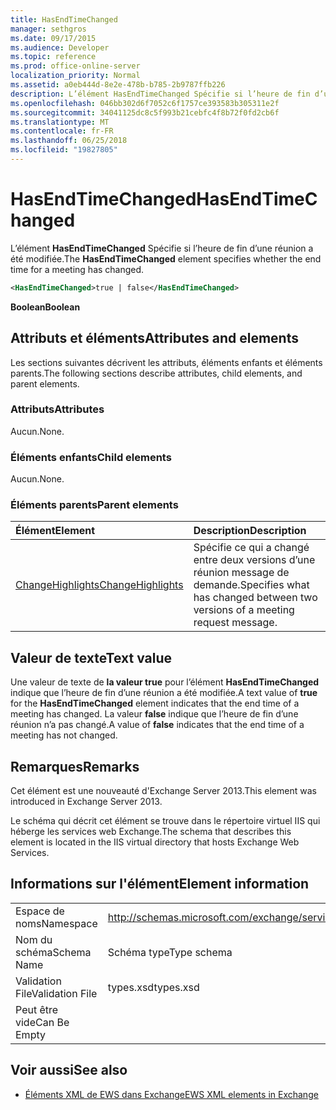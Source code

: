 ```yaml
---
title: HasEndTimeChanged
manager: sethgros
ms.date: 09/17/2015
ms.audience: Developer
ms.topic: reference
ms.prod: office-online-server
localization_priority: Normal
ms.assetid: a0eb444d-8e2e-478b-b785-2b9787ffb226
description: L’élément HasEndTimeChanged Spécifie si l’heure de fin d’une réunion a été modifiée.
ms.openlocfilehash: 046bb302d6f7052c6f1757ce393583b305311e2f
ms.sourcegitcommit: 34041125dc8c5f993b21cebfc4f8b72f0fd2cb6f
ms.translationtype: MT
ms.contentlocale: fr-FR
ms.lasthandoff: 06/25/2018
ms.locfileid: "19827805"
---
```

# <a name="hasendtimechanged"></a><span data-ttu-id="74e02-103">HasEndTimeChanged</span><span class="sxs-lookup"><span data-stu-id="74e02-103">HasEndTimeChanged</span></span>

<span data-ttu-id="74e02-104">L’élément **HasEndTimeChanged** Spécifie si l’heure de fin d’une réunion a été modifiée.</span><span class="sxs-lookup"><span data-stu-id="74e02-104">The **HasEndTimeChanged** element specifies whether the end time for a meeting has changed.</span></span> 
  
```XML
<HasEndTimeChanged>true | false</HasEndTimeChanged>
```

 <span data-ttu-id="74e02-105">**Boolean**</span><span class="sxs-lookup"><span data-stu-id="74e02-105">**Boolean**</span></span>
## <a name="attributes-and-elements"></a><span data-ttu-id="74e02-106">Attributs et éléments</span><span class="sxs-lookup"><span data-stu-id="74e02-106">Attributes and elements</span></span>

<span data-ttu-id="74e02-107">Les sections suivantes décrivent les attributs, éléments enfants et éléments parents.</span><span class="sxs-lookup"><span data-stu-id="74e02-107">The following sections describe attributes, child elements, and parent elements.</span></span>
  
### <a name="attributes"></a><span data-ttu-id="74e02-108">Attributs</span><span class="sxs-lookup"><span data-stu-id="74e02-108">Attributes</span></span>

<span data-ttu-id="74e02-109">Aucun.</span><span class="sxs-lookup"><span data-stu-id="74e02-109">None.</span></span>
  
### <a name="child-elements"></a><span data-ttu-id="74e02-110">Éléments enfants</span><span class="sxs-lookup"><span data-stu-id="74e02-110">Child elements</span></span>

<span data-ttu-id="74e02-111">Aucun.</span><span class="sxs-lookup"><span data-stu-id="74e02-111">None.</span></span>
  
### <a name="parent-elements"></a><span data-ttu-id="74e02-112">Éléments parents</span><span class="sxs-lookup"><span data-stu-id="74e02-112">Parent elements</span></span>

|<span data-ttu-id="74e02-113">**Élément**</span><span class="sxs-lookup"><span data-stu-id="74e02-113">**Element**</span></span>|<span data-ttu-id="74e02-114">**Description**</span><span class="sxs-lookup"><span data-stu-id="74e02-114">**Description**</span></span>|
|:-----|:-----|
|[<span data-ttu-id="74e02-115">ChangeHighlights</span><span class="sxs-lookup"><span data-stu-id="74e02-115">ChangeHighlights</span></span>](changehighlights.md) <br/> |<span data-ttu-id="74e02-116">Spécifie ce qui a changé entre deux versions d’une réunion message de demande.</span><span class="sxs-lookup"><span data-stu-id="74e02-116">Specifies what has changed between two versions of a meeting request message.</span></span>  <br/> |
   
## <a name="text-value"></a><span data-ttu-id="74e02-117">Valeur de texte</span><span class="sxs-lookup"><span data-stu-id="74e02-117">Text value</span></span>

<span data-ttu-id="74e02-118">Une valeur de texte de **la valeur true** pour l’élément **HasEndTimeChanged** indique que l’heure de fin d’une réunion a été modifiée.</span><span class="sxs-lookup"><span data-stu-id="74e02-118">A text value of **true** for the **HasEndTimeChanged** element indicates that the end time of a meeting has changed.</span></span> <span data-ttu-id="74e02-119">La valeur **false** indique que l’heure de fin d’une réunion n’a pas changé.</span><span class="sxs-lookup"><span data-stu-id="74e02-119">A value of **false** indicates that the end time of a meeting has not changed.</span></span> 
  
## <a name="remarks"></a><span data-ttu-id="74e02-120">Remarques</span><span class="sxs-lookup"><span data-stu-id="74e02-120">Remarks</span></span>

<span data-ttu-id="74e02-121">Cet élément est une nouveauté d'Exchange Server 2013.</span><span class="sxs-lookup"><span data-stu-id="74e02-121">This element was introduced in Exchange Server 2013.</span></span>
  
<span data-ttu-id="74e02-122">Le schéma qui décrit cet élément se trouve dans le répertoire virtuel IIS qui héberge les services web Exchange.</span><span class="sxs-lookup"><span data-stu-id="74e02-122">The schema that describes this element is located in the IIS virtual directory that hosts Exchange Web Services.</span></span>
  
## <a name="element-information"></a><span data-ttu-id="74e02-123">Informations sur l'élément</span><span class="sxs-lookup"><span data-stu-id="74e02-123">Element information</span></span>

|||
|:-----|:-----|
|<span data-ttu-id="74e02-124">Espace de noms</span><span class="sxs-lookup"><span data-stu-id="74e02-124">Namespace</span></span>  <br/> |http://schemas.microsoft.com/exchange/services/2006/types  <br/> |
|<span data-ttu-id="74e02-125">Nom du schéma</span><span class="sxs-lookup"><span data-stu-id="74e02-125">Schema Name</span></span>  <br/> |<span data-ttu-id="74e02-126">Schéma type</span><span class="sxs-lookup"><span data-stu-id="74e02-126">Type schema</span></span>  <br/> |
|<span data-ttu-id="74e02-127">Validation File</span><span class="sxs-lookup"><span data-stu-id="74e02-127">Validation File</span></span>  <br/> |<span data-ttu-id="74e02-128">types.xsd</span><span class="sxs-lookup"><span data-stu-id="74e02-128">types.xsd</span></span>  <br/> |
|<span data-ttu-id="74e02-129">Peut être vide</span><span class="sxs-lookup"><span data-stu-id="74e02-129">Can Be Empty</span></span>  <br/> ||
   
## <a name="see-also"></a><span data-ttu-id="74e02-130">Voir aussi</span><span class="sxs-lookup"><span data-stu-id="74e02-130">See also</span></span>



- [<span data-ttu-id="74e02-131">Éléments XML de EWS dans Exchange</span><span class="sxs-lookup"><span data-stu-id="74e02-131">EWS XML elements in Exchange</span></span>](ews-xml-elements-in-exchange.md)

